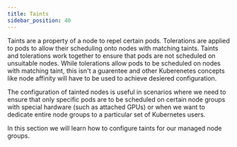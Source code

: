 ```yaml
---
title: Taints
sidebar_position: 40
---
```


Taints are a property of a node to repel certain pods. Tolerations are applied to pods to allow their scheduling onto nodes with matching taints. Taints and tolerations work together to ensure that pods are not scheduled on unsuitable nodes. While tolerations allow pods to be scheduled on nodes with matching taint, this isn't a guarentee and other Kuberenetes concepts like node affinity will have to be used to achieve desiered configuration. 

The configuration of tainted nodes is useful in scenarios where we need to ensure that only specific pods are to be scheduled on certain node groups with special hardware (such as attached GPUs) or when we want to dedicate entire node groups to a particular set of Kubernetes users. 

In this section we will learn how to configure taints for our managed node groups. 
